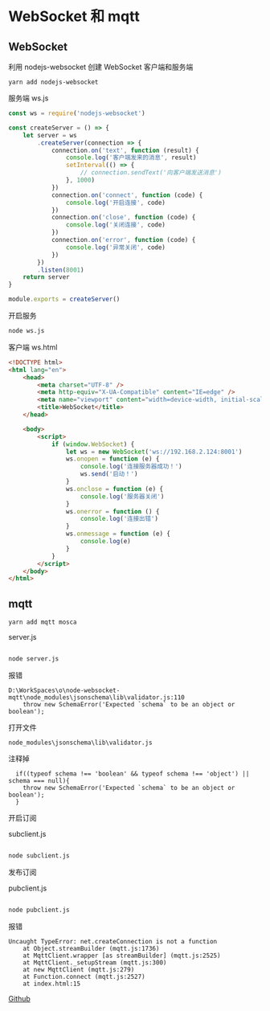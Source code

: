 # WebSocket 和 mqtt

## WebSocket

利用 nodejs-websocket 创建 WebSocket 客户端和服务端

```
yarn add nodejs-websocket
```

服务端 ws.js

```js
const ws = require('nodejs-websocket')

const createServer = () => {
	let server = ws
		.createServer(connection => {
			connection.on('text', function (result) {
				console.log('客户端发来的消息', result)
				setInterval(() => {
					// connection.sendText('向客户端发送消息')
				}, 1000)
			})
			connection.on('connect', function (code) {
				console.log('开启连接', code)
			})
			connection.on('close', function (code) {
				console.log('关闭连接', code)
			})
			connection.on('error', function (code) {
				console.log('异常关闭', code)
			})
		})
		.listen(8001)
	return server
}

module.exports = createServer()
```

开启服务

```bash
node ws.js
```

客户端 ws.html

```html
<!DOCTYPE html>
<html lang="en">
	<head>
		<meta charset="UTF-8" />
		<meta http-equiv="X-UA-Compatible" content="IE=edge" />
		<meta name="viewport" content="width=device-width, initial-scale=1.0" />
		<title>WebSocket</title>
	</head>

	<body>
		<script>
			if (window.WebSocket) {
				let ws = new WebSocket('ws://192.168.2.124:8001')
				ws.onopen = function (e) {
					console.log('连接服务器成功！')
					ws.send('启动！')
				}
				ws.onclose = function (e) {
					console.log('服务器关闭')
				}
				ws.onerror = function () {
					console.log('连接出错')
				}
				ws.onmessage = function (e) {
					console.log(e)
				}
			}
		</script>
	</body>
</html>
```

## mqtt

```
yarn add mqtt mosca
```

server.js

```

```

```bash
node server.js
```

报错

```
D:\WorkSpaces\o\node-websocket-mqtt\node_modules\jsonschema\lib\validator.js:110
    throw new SchemaError('Expected `schema` to be an object or boolean');
```

打开文件

```
node_modules\jsonschema\lib\validator.js
```

注释掉

```
  if((typeof schema !== 'boolean' && typeof schema !== 'object') || schema === null){
    throw new SchemaError('Expected `schema` to be an object or boolean');
  }
```

开启订阅

subclient.js

```

```

```bash
node subclient.js
```

发布订阅

pubclient.js

```

```

```bash
node pubclient.js
```

报错
```
Uncaught TypeError: net.createConnection is not a function
    at Object.streamBuilder (mqtt.js:1736)
    at MqttClient.wrapper [as streamBuilder] (mqtt.js:2525)
    at MqttClient._setupStream (mqtt.js:300)
    at new MqttClient (mqtt.js:279)
    at Function.connect (mqtt.js:2527)
    at index.html:15
```

[Github](https://github.com/liuzhenghe30265/node-websocket-mqtt.git)
